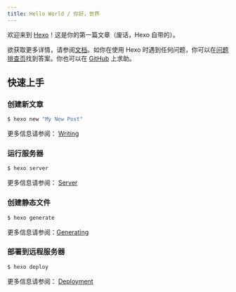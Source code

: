 ```yaml
---
title: Hello World / 你好，世界
---
```

欢迎来到 [Hexo](https://hexo.io/)！这是你的第一篇文章（废话，Hexo 自带的）。


<!-- more -->


欲获取更多详情，请参阅[文档](https://hexo.io/docs/)。如你在使用 Hexo 时遇到任何问题，你可以在[问题排查页](https://hexo.io/docs/troubleshooting.html)找到答案。你也可以在 [GitHub](https://github.com/hexojs/hexo/issues) 上求助。

## 快速上手

### 创建新文章

```bash
$ hexo new "My New Post"
```

更多信息请参阅： [Writing](https://hexo.io/docs/writing.html)

### 运行服务器

```bash
$ hexo server
```

更多信息请参阅： [Server](https://hexo.io/docs/server.html)

### 创建静态文件

```bash
$ hexo generate
```

更多信息请参阅：[Generating](https://hexo.io/docs/generating.html)

### 部署到远程服务器

```bash
$ hexo deploy
```

更多信息请参阅： [Deployment](https://hexo.io/docs/one-command-deployment.html)

